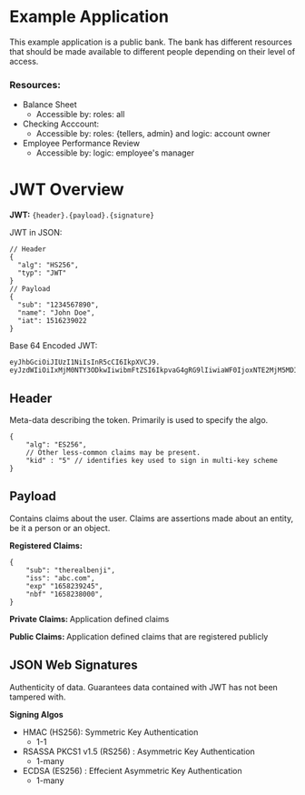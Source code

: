 # Example Application

This example application is a public bank. The bank has different resources that should be made available to different people depending on their level of access.

### Resources:

- Balance Sheet
  - Accessible by: roles: all
- Checking Acccount:
  - Accessible by: roles: {tellers, admin} and logic: account owner
- Employee Performance Review
  - Accessible by: logic: employee's manager

# JWT Overview

<b>JWT:</b> `{header}.{payload}.{signature}`

JWT in JSON:

```
// Header
{
  "alg": "HS256",
  "typ": "JWT"
}
// Payload
{
  "sub": "1234567890",
  "name": "John Doe",
  "iat": 1516239022
}
```

Base 64 Encoded JWT:

```
eyJhbGciOiJIUzI1NiIsInR5cCI6IkpXVCJ9.
eyJzdWIiOiIxMjM0NTY3ODkwIiwibmFtZSI6IkpvaG4gRG9lIiwiaWF0IjoxNTE2MjM5MDIyfQ.SflKxwRJSMeKKF2QT4fwpMeJf36POk6yJV_adQssw5c
```

## Header

Meta-data describing the token. Primarily is used to specify the algo.

```
{
    "alg": "ES256",
    // Other less-common claims may be present.
    "kid" : "5" // identifies key used to sign in multi-key scheme
}
```

## Payload

Contains claims about the user. Claims are assertions made about an entity, be it a person or an object.

<b> Registered Claims: </b>

```
{
    "sub": "therealbenji",
    "iss": "abc.com",
    "exp" "1658239245",
    "nbf" "1658238000",
}
```

<b> Private Claims: </b> Application defined claims

<b> Public Claims: </b> Application defined claims that are registered publicly

## JSON Web Signatures

Authenticity of data. Guarantees data contained with JWT has not been tampered with.

<b>Signing Algos</b>

- HMAC (HS256): Symmetric Key Authentication
  - 1-1
- RSASSA PKCS1 v1.5 (RS256) : Asymmetric Key Authentication
  - 1-many
- ECDSA (ES256) : Effecient Asymmetric Key Authentication
  - 1-many
